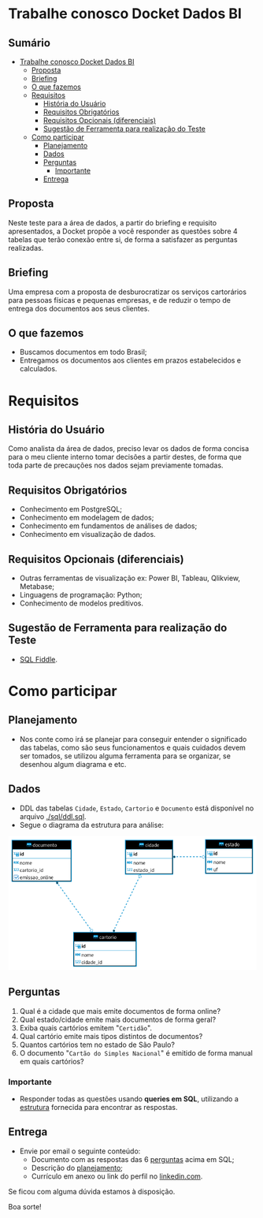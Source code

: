 # Trabalhe conosco Docket Dados BI

## Sumário

- [Trabalhe conosco Docket Dados BI](#trabalhe-conosco-docket-dados-bi)
  - [Proposta](#proposta)
  - [Briefing](#briefing)
  - [O que fazemos](#o-que-fazemos)
  - [Requisitos](#requisitos)
    - [História do Usuário](#historia-do-usuario)
    - [Requisitos Obrigatórios](#requisitos-obrigatorios)
    - [Requisitos Opcionais (diferenciais)](#requisitos-opcionais)
    - [Sugestão de Ferramenta para realização do Teste](#sugestao-ferramenta)
  - [Como participar](#como-participar)
    - [Planejamento](#planejamento)
    - [Dados](#dados)
    - [Perguntas](#perguntas)
        - [Importante](#importante)
    - [Entrega](#entrega)



## Proposta
Neste teste para a área de dados, a partir do briefing e requisito apresentados, a Docket propõe a você responder as questões sobre 4 tabelas que terão conexão entre si, de forma a satisfazer as perguntas realizadas.

## Briefing
Uma empresa com a proposta de desburocratizar os serviços cartorários para pessoas físicas e pequenas empresas, e de reduzir o tempo de entrega dos documentos aos seus clientes. 

## O que fazemos
- Buscamos documentos em todo Brasil;
- Entregamos os documentos aos clientes em prazos estabelecidos e calculados.


# Requisitos

## <a id="historia-do-usuario"></a>História do Usuário
Como analista da área de dados, preciso levar os dados de forma concisa para o meu cliente interno tomar decisões a partir destes, de forma que toda parte de precauções nos dados sejam previamente tomadas.

## <a id="requisitos-obrigatorios"></a>Requisitos Obrigatórios
- Conhecimento em PostgreSQL;
- Conhecimento em modelagem de dados;
- Conhecimento em fundamentos de análises de dados;
- Conhecimento em visualização de dados.

## <a id="requisitos-opcionais"></a>Requisitos Opcionais (diferenciais)

- Outras ferramentas de visualização ex: Power BI, Tableau, Qlikview, Metabase;
- Linguagens de programação: Python;
- Conhecimento de modelos preditivos.

## <a id="sugestao-ferramenta"></a>Sugestão de Ferramenta para realização do Teste
- [SQL Fiddle](http://sqlfiddle.com/).


# Como participar

## Planejamento
- Nos conte como irá se planejar para conseguir entender o significado das tabelas, como são seus funcionamentos e quais cuidados devem ser tomados, se utilizou alguma ferramenta para se organizar, se desenhou algum diagrama e etc.

## Dados
- DDL das tabelas `Cidade`, `Estado`, `Cartorio` e `Documento` está disponível no arquivo [./sql/ddl.sql](./sql/ddl.sql).
- Segue o diagrama da estrutura para análise:

![Diagrama DER](./img/der.png "Diagrama DER")

## Perguntas
  1. Qual é a cidade que mais emite documentos de forma online?
  1. Qual estado/cidade emite mais documentos de forma geral?
  1. Exiba quais cartórios emitem "`Certidão`".
  1. Qual cartório emite mais tipos distintos de documentos?
  1. Quantos cartórios tem no estado de São Paulo?
  1. O documento "`Cartão do Simples Nacional`" é emitido de forma manual em quais cartórios?
  
### Importante
- Responder todas as questões usando **queries em SQL**, utilizando a [estrutura](./sql/ddl.sql) fornecida para encontrar as respostas. 

## Entrega
- Envie por email o seguinte conteúdo:
    - Documento com as respostas das 6 [perguntas](#perguntas) acima em SQL;
    - Descrição do [planejamento](#planejamento);
    - Currículo em anexo ou link do perfil no [linkedin.com](https://linkedin.com).

Se ficou com alguma dúvida estamos à disposição.

Boa sorte!
